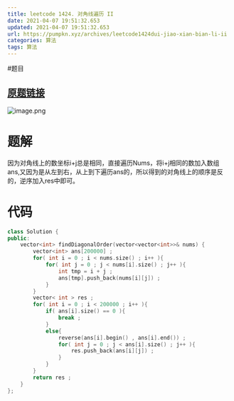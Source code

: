 ```yaml
---
title: leetcode 1424. 对角线遍历 II
date: 2021-04-07 19:51:32.653
updated: 2021-04-07 19:51:32.653
url: https://pumpkn.xyz/archives/leetcode1424dui-jiao-xian-bian-li-ii
categories: 算法
tags: 算法
---
```


#题目
## [原题链接](https://leetcode-cn.com/problems/diagonal-traverse-ii/)
![image.png](https://pumpkn.xyz/upload/2021/04/image-71a77a1fa07749fbb7fa962c0017b3e1.png)

# 题解
因为对角线上的数坐标i+j总是相同，直接遍历Nums，将i+j相同的数加入数组ans,又因为是从左到右，从上到下遍历ans的，所以得到的对角线上的顺序是反的，逆序加入res中即可。
# 代码
```c++
class Solution {
public:
    vector<int> findDiagonalOrder(vector<vector<int>>& nums) {
        vector<int> ans[200000] ;
        for( int i = 0 ; i < nums.size() ; i++ ){
            for( int j = 0 ; j < nums[i].size() ; j++ ){
                int tmp = i + j ;
                ans[tmp].push_back(nums[i][j]) ;
            }
        } 
        vector< int > res ;
        for( int i = 0 ; i < 200000 ; i++ ){
            if( ans[i].size() == 0 ){
                break ; 
            }
            else{
                reverse(ans[i].begin() , ans[i].end()) ;
                for( int j = 0 ; j < ans[i].size() ; j++ ){
                    res.push_back(ans[i][j]) ;
                }
            }
        }
        return res ;
    }
};


```
